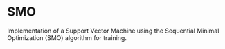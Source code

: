 # SMO
Implementation of a Support Vector Machine using the Sequential Minimal Optimization (SMO) algorithm for training.
